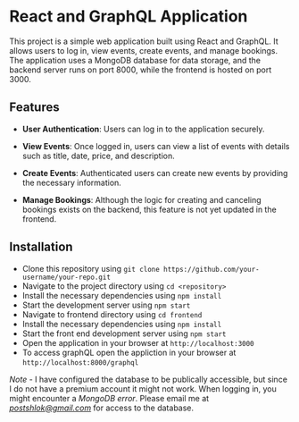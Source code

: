 # React and GraphQL Application

This project is a simple web application built using React and GraphQL. It allows users to log in, view events, create events, and manage bookings. The application uses a MongoDB database for data storage, and the backend server runs on port 8000, while the frontend is hosted on port 3000.

## Features

- **User Authentication**: Users can log in to the application securely.

- **View Events**: Once logged in, users can view a list of events with details such as title, date, price, and description.

- **Create Events**: Authenticated users can create new events by providing the necessary information.

- **Manage Bookings**: Although the logic for creating and canceling bookings exists on the backend, this feature is not yet updated in the frontend.

## Installation

- Clone this repository using ```git clone https://github.com/your-username/your-repo.git```
- Navigate to the project directory using ```cd <repository>```
- Install the necessary dependencies using ```npm install```
- Start the development server using ```npm start```
- Navigate to frontend directory using  ```cd frontend```
- Install the necessary dependencies using ```npm install```
- Start the front end development server using ```npm start```
- Open the application in your browser at ```http://localhost:3000```
- To access graphQL open the appliction in your browser at ```http://localhost:8000/graphql```

*Note* - I have configured the database to be publically accessible, but since I do not have a premium account it might not work. When logging in, you might encounter a _MongoDB error_. Please email me at *postshlok@gmail.com* for access to the database. 
